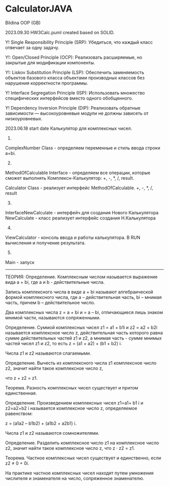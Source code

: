 # CalculatorJAVA
Bildina OOP (GB)

2023.09.30
HW3Calc.puml created based on SOLID.

Y! Single Responsibility Principle (SRP): Убедиться, что каждый класс отвечает за одну задачу.

Y!: Open/Closed Principle (OCP): Реализовать расширяемые, но закрытые для модификации компоненты.

Y!: Liskov Substitution Principle (LSP): Обеспечить заменяемость объектов базового класса объектами производных классов без нарушения корректности программы.

Y! Interface Segregation Principle (ISP): Использовать множество специфических интерфейсов вместо одного обобщенного.

Y! Dependency Inversion Principle (DIP): Реализовать обратные зависимости — высокоуровневые модули не должны зависеть от низкоуровневых.


2023.06.18 start date
Калькулятор для комплексных чисел.


1) 
ComplexNumber Class - определяем переменные и стиль ввода строки a+bi.

2) 
MethodOfCalculable Interface - определяем все операции, которые сможет выполнять Комплексн-Калькулятор: +, -, *, /, result.

Calculator Class - реализует интерфейс MethodOfCalculable. +, -, *, /, result

3)
InterfaceNewCalculate - интерфейч для создания Нового Калькулятора
NewCalculate - класс реализует интерфейс создания Н.Калькулятора

4)
ViewCalculator - консоль ввода и работы калькулятора. В RUN вычисления и получение результата. 

5)
Main - запуск

----------------------------------------
ТЕОРИЯ:
Определение. Комплексным числом называется выражение вида a + bi, где a и b - действительные числа.

Запись комплексного числа в виде a + bi называют алгебраической формой комплексного числа, где а – действительная часть, bi – мнимая часть, причем b – действительное число.

Два комплексных числа z = a + bi и  = a – bi, отличающиеся лишь знаком мнимой части, называются сопряженными.

Определение. Суммой комплексных чисел z1 = a1 + b1i и z2 = a2 + b2i называется комплексное число z, действительная часть которого равна сумме действительных частей z1 и z2, а мнимая часть - сумме мнимых частей чисел z1 и z2, то есть z = (a1 + a2) + (b1 + b2) i.

Числа z1 и z2 называются слагаемыми.

Определение. Вычесть из комплексного числа z1 комплексное число z2, значит найти такое комплексное число z,

что z + z2 = z1.

Теорема. Разность комплексных чисел существует и притом единственная.

Определение. Произведением комплексных чисел z1=a1+ b1 i и z2=a2+b2 i называется комплексное число z, определяемое равенством:

z = (a1a2 – b1b2) + (a1b2 + a2b1) i.

Числа z1 и z2 называются сомножителями.

Определение. Разделить комплексное число z1 на комплексное число z2, значит найти такое комплексное число z, что z · z2 = z1.

Теорема. Частное комплексных чисел существует и единственно, если z2 ≠ 0 + 0i.

На практике частное комплексных чисел находят путем умножения числителя и знаменателя на число, сопряженное знаменателю.
